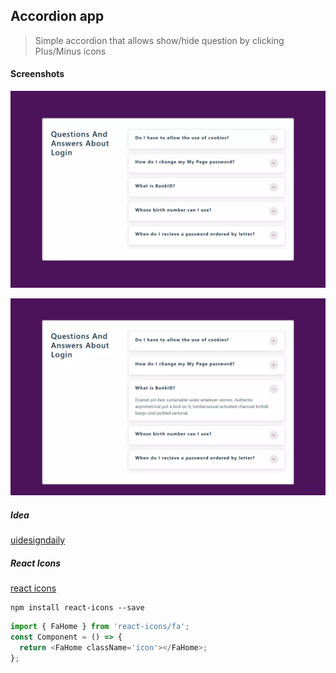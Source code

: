 ## Accordion app

> Simple accordion that allows show/hide question by clicking Plus/Minus icons

#### Screenshots

![Main page](https://github.com/CodingOnMars/react-course-projects/blob/main/screenshots/accordion-1.webp)

![Opened question](https://github.com/CodingOnMars/react-course-projects/blob/main/screenshots/accordion-2.webp)

##### Idea

[uidesigndaily](https://uidesigndaily.com/posts/sketch-accordion-website-day-1175)

##### React Icons

[react icons](https://react-icons.github.io/react-icons/)

```
npm install react-icons --save
```

```javascript
import { FaHome } from 'react-icons/fa';
const Component = () => {
  return <FaHome className='icon'></FaHome>;
};
```
